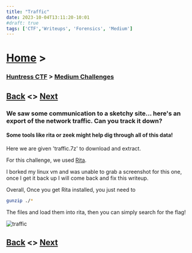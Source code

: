 ```yaml
---
title: "Traffic"
date: 2023-10-04T13:11:20-10:01
#draft: true
tags: ['CTF','Writeups', 'Forensics', 'Medium']
---
```

 

# [Home](https://jjolley91.github.io/blog/) >

###  [Huntress CTF](https://jjolley91.github.io/blog/huntress_ctf_2023) >  [Medium Challenges](https://jjolley91.github.io/blog/huntress_ctf_2023/2.medium/)


## [Back](https://jjolley91.github.io/blog/huntress_ctf_2023/2.medium/hot_off_the_press)  <> [Next](https://jjolley91.github.io/blog/huntress_ctf_2023/2.medium/backdoored_splunk) 

### We saw some communication to a sketchy site... here's an export of the network traffic. Can you track it down?

#### Some tools like rita or zeek might help dig through all of this data!

Here we are given 'traffic.7z' to download and extract.

For this challenge, we used [Rita](https://github.com/activecm/rita).

I borked my linux vm and was unable to grab a screenshot for this one, once I get it back up I will come back and fix this writeup.

Overall, Once you get Rita installed, you just need to 
```bash
gunzip ./*
```

The files and load them into rita, then you can simply search for the flag!

![traffic](https://github.com/jjolley91/blog/blob/main/static/Huntress_CTF_2023/traffic.png?raw=true)


## [Back](https://jjolley91.github.io/blog/huntress_ctf_2023/2.medium/hot_off_the_press)  <> [Next](https://jjolley91.github.io/blog/huntress_ctf_2023/2.medium/backdoored_splunk) 


